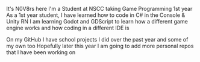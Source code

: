 It's N0V8rs here
I'm a Student at NSCC taking Game Programming 1st year
As a 1st year student, I have learned how to code in C# in the Console & Unity
RN I am learning Godot and GDScript to learn how a different game engine works and how coding in a different IDE is

On my GitHub I have school projects I did over the past year and some of my own too
Hopefully later this year I am going to add more personal repos that I have been working on
